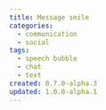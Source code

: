 ```yaml
---
title: Message smile
categories:
  - communication
  - social
tags:
  - speech bubble
  - chat
  - text
created: 0.7.0-alpha.3
updated: 1.0.0-alpha.1
---
```

